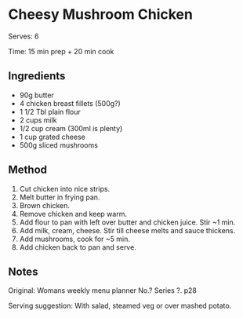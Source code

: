 # Cheesy Mushroom Chicken

Serves: 6

Time: 15 min prep + 20 min cook

## Ingredients

* 90g butter
* 4 chicken breast fillets (500g?)
* 1 1/2 Tbl plain flour
* 2 cups milk
* 1/2 cup cream (300ml is plenty)
* 1 cup grated cheese
* 500g sliced mushrooms

## Method

1. Cut chicken into nice strips.
2. Melt butter in frying pan.
3. Brown chicken.
4. Remove chicken and keep warm.
5. Add flour to pan with left over butter and chicken juice. Stir ~1 min.
6. Add milk, cream, cheese. Stir till cheese melts and sauce thickens.
7. Add mushrooms, cook for ~5 min.
8. Add chicken back to pan and serve.

## Notes

Original: Womans weekly menu planner No.? Series ?. p28

Serving suggestion: With salad, steamed veg or over mashed potato.
